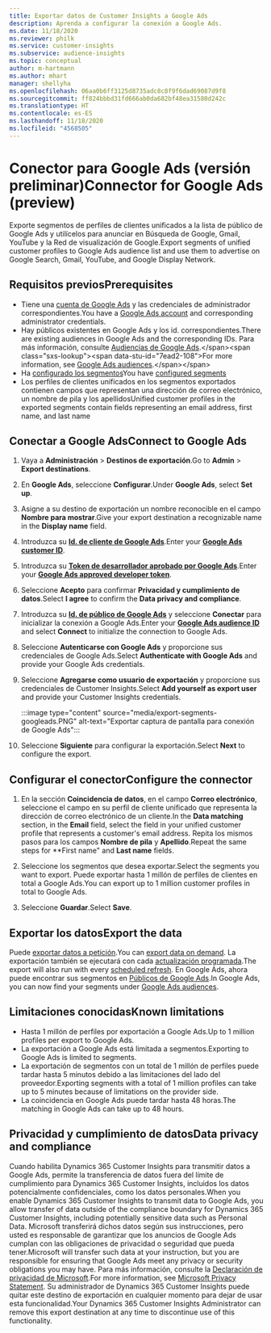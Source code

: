```yaml
---
title: Exportar datos de Customer Insights a Google Ads
description: Aprenda a configurar la conexión a Google Ads.
ms.date: 11/18/2020
ms.reviewer: philk
ms.service: customer-insights
ms.subservice: audience-insights
ms.topic: conceptual
author: m-hartmann
ms.author: mhart
manager: shellyha
ms.openlocfilehash: 06aa0b6ff3125d8735adc8c8f9f6dad69087d9f8
ms.sourcegitcommit: ff824bbbd31fd666ab0da682bf48ea31580d242c
ms.translationtype: HT
ms.contentlocale: es-ES
ms.lasthandoff: 11/18/2020
ms.locfileid: "4568505"
---
```

# <a name="connector-for-google-ads-preview"></a><span data-ttu-id="7ead2-103">Conector para Google Ads (versión preliminar)</span><span class="sxs-lookup"><span data-stu-id="7ead2-103">Connector for Google Ads (preview)</span></span>

<span data-ttu-id="7ead2-104">Exporte segmentos de perfiles de clientes unificados a la lista de público de Google Ads y utilícelos para anunciar en Búsqueda de Google, Gmail, YouTube y la Red de visualización de Google.</span><span class="sxs-lookup"><span data-stu-id="7ead2-104">Export segments of unified customer profiles to Google Ads audience list and use them to advertise on Google Search, Gmail, YouTube, and Google Display Network.</span></span> 

## <a name="prerequisites"></a><span data-ttu-id="7ead2-105">Requisitos previos</span><span class="sxs-lookup"><span data-stu-id="7ead2-105">Prerequisites</span></span>

-   <span data-ttu-id="7ead2-106">Tiene una [cuenta de Google Ads](https://ads.google.com/) y las credenciales de administrador correspondientes.</span><span class="sxs-lookup"><span data-stu-id="7ead2-106">You have a [Google Ads account](https://ads.google.com/) and corresponding administrator credentials.</span></span>
-   <span data-ttu-id="7ead2-107">Hay públicos existentes en Google Ads y los id. correspondientes.</span><span class="sxs-lookup"><span data-stu-id="7ead2-107">There are existing audiences in Google Ads and the corresponding IDs.</span></span> <span data-ttu-id="7ead2-108">Para más información, consulte [Audiencias de Google Ads](https://support.google.com/google-ads/answer/7558048?hl=en#:~:text=Audience%20lists%20is%20a%20section,Display%20Network%20through%20remarketing%20campaigns.).</span><span class="sxs-lookup"><span data-stu-id="7ead2-108">For more information, see [Google Ads audiences](https://support.google.com/google-ads/answer/7558048?hl=en#:~:text=Audience%20lists%20is%20a%20section,Display%20Network%20through%20remarketing%20campaigns.).</span></span>
-   <span data-ttu-id="7ead2-109">Ha [configurado los segmentos](segments.md)</span><span class="sxs-lookup"><span data-stu-id="7ead2-109">You have [configured segments](segments.md)</span></span>
-   <span data-ttu-id="7ead2-110">Los perfiles de clientes unificados en los segmentos exportados contienen campos que representan una dirección de correo electrónico, un nombre de pila y los apellidos</span><span class="sxs-lookup"><span data-stu-id="7ead2-110">Unified customer profiles in the exported segments contain fields representing an email address, first name, and last name</span></span>

## <a name="connect-to-google-ads"></a><span data-ttu-id="7ead2-111">Conectar a Google Ads</span><span class="sxs-lookup"><span data-stu-id="7ead2-111">Connect to Google Ads</span></span>

1. <span data-ttu-id="7ead2-112">Vaya a **Administración** > **Destinos de exportación**.</span><span class="sxs-lookup"><span data-stu-id="7ead2-112">Go to **Admin** > **Export destinations**.</span></span>

1. <span data-ttu-id="7ead2-113">En **Google Ads**, seleccione **Configurar**.</span><span class="sxs-lookup"><span data-stu-id="7ead2-113">Under **Google Ads**, select **Set up**.</span></span>

1. <span data-ttu-id="7ead2-114">Asigne a su destino de exportación un nombre reconocible en el campo **Nombre para mostrar**.</span><span class="sxs-lookup"><span data-stu-id="7ead2-114">Give your export destination a recognizable name in the **Display name** field.</span></span>

1. <span data-ttu-id="7ead2-115">Introduzca su **[Id. de cliente de Google Ads](https://support.google.com/google-ads/answer/1704344)**.</span><span class="sxs-lookup"><span data-stu-id="7ead2-115">Enter your **[Google Ads customer ID](https://support.google.com/google-ads/answer/1704344)**.</span></span>

1. <span data-ttu-id="7ead2-116">Introduzca su **[Token de desarrollador aprobado por Google Ads](https://developers.google.com/google-ads/api/docs/first-call/dev-token)**.</span><span class="sxs-lookup"><span data-stu-id="7ead2-116">Enter your **[Google Ads approved developer token](https://developers.google.com/google-ads/api/docs/first-call/dev-token)**.</span></span>

1. <span data-ttu-id="7ead2-117">Seleccione **Acepto** para confirmar **Privacidad y cumplimiento de datos**.</span><span class="sxs-lookup"><span data-stu-id="7ead2-117">Select **I agree** to confirm the **Data privacy and compliance**.</span></span>

1. <span data-ttu-id="7ead2-118">Introduzca su **[Id. de público de Google Ads](https://support.google.com/google-ads/answer/7558048?hl=en#:~:text=Audience%20lists%20is%20a%20section,Display%20Network%20through%20remarketing%20campaigns.)** y seleccione **Conectar** para inicializar la conexión a Google Ads.</span><span class="sxs-lookup"><span data-stu-id="7ead2-118">Enter your **[Google Ads audience ID](https://support.google.com/google-ads/answer/7558048?hl=en#:~:text=Audience%20lists%20is%20a%20section,Display%20Network%20through%20remarketing%20campaigns.)** and select **Connect** to initialize the connection to Google Ads.</span></span>

1. <span data-ttu-id="7ead2-119">Seleccione **Autenticarse con Google Ads** y proporcione sus credenciales de Google Ads.</span><span class="sxs-lookup"><span data-stu-id="7ead2-119">Select **Authenticate with Google Ads** and provide your Google Ads credentials.</span></span>

1. <span data-ttu-id="7ead2-120">Seleccione **Agregarse como usuario de exportación** y proporcione sus credenciales de Customer Insights.</span><span class="sxs-lookup"><span data-stu-id="7ead2-120">Select **Add yourself as export user** and provide your Customer Insights credentials.</span></span>

   :::image type="content" source="media/export-segments-googleads.PNG" alt-text="Exportar captura de pantalla para conexión de Google Ads":::

1. <span data-ttu-id="7ead2-122">Seleccione **Siguiente** para configurar la exportación.</span><span class="sxs-lookup"><span data-stu-id="7ead2-122">Select **Next** to configure the export.</span></span>

## <a name="configure-the-connector"></a><span data-ttu-id="7ead2-123">Configurar el conector</span><span class="sxs-lookup"><span data-stu-id="7ead2-123">Configure the connector</span></span>

1. <span data-ttu-id="7ead2-124">En la sección **Coincidencia de datos**, en el campo **Correo electrónico**, seleccione el campo en su perfil de cliente unificado que representa la dirección de correo electrónico de un cliente.</span><span class="sxs-lookup"><span data-stu-id="7ead2-124">In the **Data matching** section, in the **Email** field, select the field in your unified customer profile that represents a customer's email address.</span></span> <span data-ttu-id="7ead2-125">Repita los mismos pasos para los campos **Nombre de pila** y **Apellido**.</span><span class="sxs-lookup"><span data-stu-id="7ead2-125">Repeat the same steps for \*\*First name" and **Last name** fields.</span></span>

1. <span data-ttu-id="7ead2-126">Seleccione los segmentos que desea exportar.</span><span class="sxs-lookup"><span data-stu-id="7ead2-126">Select the segments you want to export.</span></span> <span data-ttu-id="7ead2-127">Puede exportar hasta 1 millón de perfiles de clientes en total a Google Ads.</span><span class="sxs-lookup"><span data-stu-id="7ead2-127">You can export up to 1 million customer profiles in total to Google Ads.</span></span>

1. <span data-ttu-id="7ead2-128">Seleccione **Guardar**.</span><span class="sxs-lookup"><span data-stu-id="7ead2-128">Select **Save**.</span></span>

## <a name="export-the-data"></a><span data-ttu-id="7ead2-129">Exportar los datos</span><span class="sxs-lookup"><span data-stu-id="7ead2-129">Export the data</span></span>

<span data-ttu-id="7ead2-130">Puede [exportar datos a petición](export-destinations.md).</span><span class="sxs-lookup"><span data-stu-id="7ead2-130">You can [export data on demand](export-destinations.md).</span></span> <span data-ttu-id="7ead2-131">La exportación también se ejecutará con cada [actualización programada](system.md#schedule-tab).</span><span class="sxs-lookup"><span data-stu-id="7ead2-131">The export will also run with every [scheduled refresh](system.md#schedule-tab).</span></span> <span data-ttu-id="7ead2-132">En Google Ads, ahora puede encontrar sus segmentos en [Públicos de Google Ads](https://support.google.com/google-ads/answer/7558048?hl=en/).</span><span class="sxs-lookup"><span data-stu-id="7ead2-132">In Google Ads, you can now find your segments under [Google Ads audiences](https://support.google.com/google-ads/answer/7558048?hl=en/).</span></span>

## <a name="known-limitations"></a><span data-ttu-id="7ead2-133">Limitaciones conocidas</span><span class="sxs-lookup"><span data-stu-id="7ead2-133">Known limitations</span></span>

- <span data-ttu-id="7ead2-134">Hasta 1 millón de perfiles por exportación a Google Ads.</span><span class="sxs-lookup"><span data-stu-id="7ead2-134">Up to 1 million profiles per export to Google Ads.</span></span>
- <span data-ttu-id="7ead2-135">La exportación a Google Ads está limitada a segmentos.</span><span class="sxs-lookup"><span data-stu-id="7ead2-135">Exporting to Google Ads is limited to segments.</span></span>
- <span data-ttu-id="7ead2-136">La exportación de segmentos con un total de 1 millón de perfiles puede tardar hasta 5 minutos debido a las limitaciones del lado del proveedor.</span><span class="sxs-lookup"><span data-stu-id="7ead2-136">Exporting segments with a total of 1 million profiles can take up to 5 minutes because of limitations on the provider side.</span></span> 
- <span data-ttu-id="7ead2-137">La coincidencia en Google Ads puede tardar hasta 48 horas.</span><span class="sxs-lookup"><span data-stu-id="7ead2-137">The matching in Google Ads can take up to 48 hours.</span></span>

## <a name="data-privacy-and-compliance"></a><span data-ttu-id="7ead2-138">Privacidad y cumplimiento de datos</span><span class="sxs-lookup"><span data-stu-id="7ead2-138">Data privacy and compliance</span></span>

<span data-ttu-id="7ead2-139">Cuando habilita Dynamics 365 Customer Insights para transmitir datos a Google Ads, permite la transferencia de datos fuera del límite de cumplimiento para Dynamics 365 Customer Insights, incluidos los datos potencialmente confidenciales, como los datos personales.</span><span class="sxs-lookup"><span data-stu-id="7ead2-139">When you enable Dynamics 365 Customer Insights to transmit data to Google Ads, you allow transfer of data outside of the compliance boundary for Dynamics 365 Customer Insights, including potentially sensitive data such as Personal Data.</span></span> <span data-ttu-id="7ead2-140">Microsoft transferirá dichos datos según sus instrucciones, pero usted es responsable de garantizar que los anuncios de Google Ads cumplan con las obligaciones de privacidad o seguridad que pueda tener.</span><span class="sxs-lookup"><span data-stu-id="7ead2-140">Microsoft will transfer such data at your instruction, but you are responsible for ensuring that Google Ads meet any privacy or security obligations you may have.</span></span> <span data-ttu-id="7ead2-141">Para más información, consulte la [Declaración de privacidad de Microsoft](https://go.microsoft.com/fwlink/?linkid=396732).</span><span class="sxs-lookup"><span data-stu-id="7ead2-141">For more information, see [Microsoft Privacy Statement](https://go.microsoft.com/fwlink/?linkid=396732).</span></span>
<span data-ttu-id="7ead2-142">Su administrador de Dynamics 365 Customer Insights puede quitar este destino de exportación en cualquier momento para dejar de usar esta funcionalidad.</span><span class="sxs-lookup"><span data-stu-id="7ead2-142">Your Dynamics 365 Customer Insights Administrator can remove this export destination at any time to discontinue use of this functionality.</span></span>

